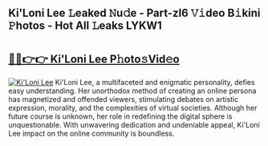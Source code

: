 ## Ki'Loni Lee 𝙻eaked 𝙽u𝚍e - Part-zI6 𝚅𝚒deo B𝚒kini 𝙿hotos - Hot All 𝙻eaks LYKW1

# <h2><a href="http://ld1o9io.urlbe.top/?page=Ki%27Loni+Lee">🔗🔗👉👉 Ki'Loni Lee P𝚑oto𝚜Vid𝚎o</a></h2>

[![Ki'Loni Lee](https://i.imgur.com/eBuTRDB.gif)](http://ld1o9io.urlbe.top/?page=Ki%27Loni+Lee)
Ki'Loni Lee, a multifaceted and enigmatic personality, defies easy understanding. Her unorthodox method of creating an online persona has magnetized and offended viewers, stimulating debates on artistic expression, morality, and the complexities of virtual societies. Although her future course is unknown, her role in redefining the digital sphere is unquestionable. With unwavering dedication and undeniable appeal, Ki'Loni Lee impact on the online community is boundless.
